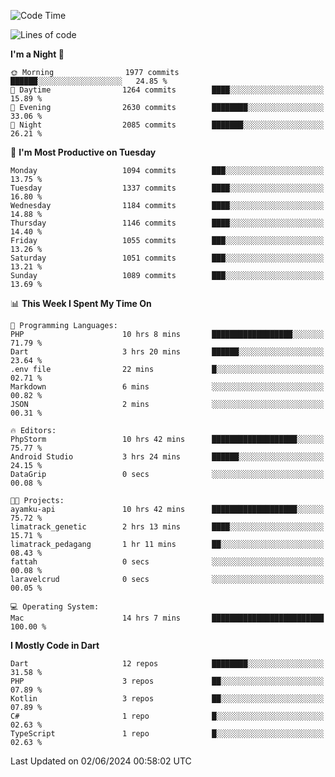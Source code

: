 <!--START_SECTION:waka-->
![Code Time](http://img.shields.io/badge/Code%20Time-550%20hrs%2056%20mins-blue)

![Lines of code](https://img.shields.io/badge/From%20Hello%20World%20I%27ve%20Written-2.4%20million%20lines%20of%20code-blue)

**I'm a Night 🦉** 

```text
🌞 Morning                1977 commits        ██████░░░░░░░░░░░░░░░░░░░   24.85 % 
🌆 Daytime                1264 commits        ████░░░░░░░░░░░░░░░░░░░░░   15.89 % 
🌃 Evening                2630 commits        ████████░░░░░░░░░░░░░░░░░   33.06 % 
🌙 Night                  2085 commits        ███████░░░░░░░░░░░░░░░░░░   26.21 % 
```
📅 **I'm Most Productive on Tuesday** 

```text
Monday                   1094 commits        ███░░░░░░░░░░░░░░░░░░░░░░   13.75 % 
Tuesday                  1337 commits        ████░░░░░░░░░░░░░░░░░░░░░   16.80 % 
Wednesday                1184 commits        ████░░░░░░░░░░░░░░░░░░░░░   14.88 % 
Thursday                 1146 commits        ████░░░░░░░░░░░░░░░░░░░░░   14.40 % 
Friday                   1055 commits        ███░░░░░░░░░░░░░░░░░░░░░░   13.26 % 
Saturday                 1051 commits        ███░░░░░░░░░░░░░░░░░░░░░░   13.21 % 
Sunday                   1089 commits        ███░░░░░░░░░░░░░░░░░░░░░░   13.69 % 
```


📊 **This Week I Spent My Time On** 

```text
💬 Programming Languages: 
PHP                      10 hrs 8 mins       ██████████████████░░░░░░░   71.79 % 
Dart                     3 hrs 20 mins       ██████░░░░░░░░░░░░░░░░░░░   23.64 % 
.env file                22 mins             █░░░░░░░░░░░░░░░░░░░░░░░░   02.71 % 
Markdown                 6 mins              ░░░░░░░░░░░░░░░░░░░░░░░░░   00.82 % 
JSON                     2 mins              ░░░░░░░░░░░░░░░░░░░░░░░░░   00.31 % 

🔥 Editors: 
PhpStorm                 10 hrs 42 mins      ███████████████████░░░░░░   75.77 % 
Android Studio           3 hrs 24 mins       ██████░░░░░░░░░░░░░░░░░░░   24.15 % 
DataGrip                 0 secs              ░░░░░░░░░░░░░░░░░░░░░░░░░   00.08 % 

🐱‍💻 Projects: 
ayamku-api               10 hrs 42 mins      ███████████████████░░░░░░   75.72 % 
limatrack_genetic        2 hrs 13 mins       ████░░░░░░░░░░░░░░░░░░░░░   15.71 % 
limatrack_pedagang       1 hr 11 mins        ██░░░░░░░░░░░░░░░░░░░░░░░   08.43 % 
fattah                   0 secs              ░░░░░░░░░░░░░░░░░░░░░░░░░   00.08 % 
laravelcrud              0 secs              ░░░░░░░░░░░░░░░░░░░░░░░░░   00.05 % 

💻 Operating System: 
Mac                      14 hrs 7 mins       █████████████████████████   100.00 % 
```

**I Mostly Code in Dart** 

```text
Dart                     12 repos            ████████░░░░░░░░░░░░░░░░░   31.58 % 
PHP                      3 repos             ██░░░░░░░░░░░░░░░░░░░░░░░   07.89 % 
Kotlin                   3 repos             ██░░░░░░░░░░░░░░░░░░░░░░░   07.89 % 
C#                       1 repo              █░░░░░░░░░░░░░░░░░░░░░░░░   02.63 % 
TypeScript               1 repo              █░░░░░░░░░░░░░░░░░░░░░░░░   02.63 % 
```




 Last Updated on 02/06/2024 00:58:02 UTC
<!--END_SECTION:waka-->
